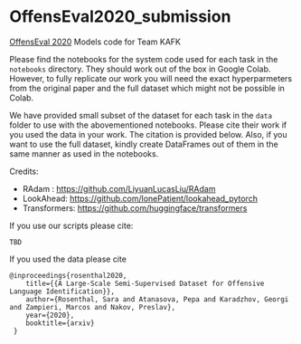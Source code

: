 # OffensEval2020_submission 
[OffensEval 2020](https://sites.google.com/site/offensevalsharedtask/home) Models code for Team KAFK

Please find the notebooks for the system code used for each task  in the `notebooks` directory.
They should work out of the box in Google Colab. However, to fully replicate our work you will need the exact hyperparmeters
from the original paper and the full dataset which might not be possible in Colab. 

We have provided small subset of the dataset for each task in the `data` folder to use with the abovementioned notebooks. Please cite their work if you used the data in your work. The citation is provided below. Also, if you want to use the full dataset, kindly create DataFrames out of them in the same manner as used in the notebooks.


Credits:

- RAdam : https://github.com/LiyuanLucasLiu/RAdam
- LookAhead: https://github.com/lonePatient/lookahead_pytorch
- Transformers: https://github.com/huggingface/transformers


If you use our scripts please cite:
```
TBD
```

If you used the data please cite
```
@inproceedings{rosenthal2020,
    title={{A Large-Scale Semi-Supervised Dataset for Offensive Language Identification}},
    author={Rosenthal, Sara and Atanasova, Pepa and Karadzhov, Georgi and Zampieri, Marcos and Nakov, Preslav},
    year={2020},
    booktitle={arxiv}
 }
```
